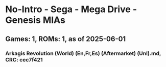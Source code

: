 # No-Intro - Sega - Mega Drive - Genesis MIAs
## Games: 1, ROMs: 1, as of 2025-06-01

### Arkagis Revolution (World) (En,Fr,Es) (Aftermarket) (Unl).md, CRC: cec7f421
